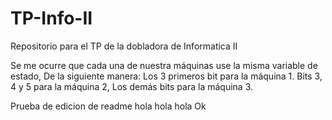 # TP-Info-II
Repositorio para el TP de la dobladora de Informatica II

Se me ocurre que cada una de nuestra máquinas use la misma variable de estado,
De la siguiente manera:
Los 3 primeros bit para la máquina 1.
Bits 3, 4 y 5 para la máquina 2,
Los demás bits para la máquina 3.

Prueba de edicion de readme hola hola hola
Ok
